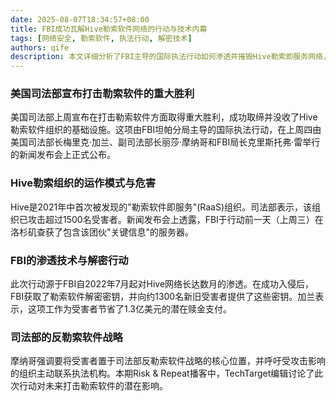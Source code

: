 ```yaml
---
date: 2025-08-07T18:34:57+08:00
title: FBI成功瓦解Hive勒索软件网络的行动与技术内幕
tags: [网络安全, 勒索软件, 执法行动, 解密技术]
authors: qife
description: 本文详细分析了FBI主导的国际执法行动如何渗透并摧毁Hive勒索即服务网络，包括获取解密密钥的技术细节、保护1500多名受害者的过程，以及该行动对未来打击网络犯罪的深远影响。
---
```


### 美国司法部宣布打击勒索软件的重大胜利

美国司法部上周宣布在打击勒索软件方面取得重大胜利，成功取缔并没收了Hive勒索软件组织的基础设施。这项由FBI坦帕分局主导的国际执法行动，在上周四由美国司法部长梅里克·加兰、副司法部长丽莎·摩纳哥和FBI局长克里斯托弗·雷举行的新闻发布会上正式公布。

### Hive勒索组织的运作模式与危害

Hive是2021年中首次被发现的"勒索软件即服务"(RaaS)组织。司法部表示，该组织已攻击超过1500名受害者。新闻发布会上透露，FBI于行动前一天（上周三）在洛杉矶查获了包含该团伙"关键信息"的服务器。

### FBI的渗透技术与解密行动

此次行动源于FBI自2022年7月起对Hive网络长达数月的渗透。在成功入侵后，FBI获取了勒索软件解密密钥，并向约1300名新旧受害者提供了这些密钥。加兰表示，这项工作为受害者节省了1.3亿美元的潜在赎金支付。

### 司法部的反勒索软件战略

摩纳哥强调要将受害者置于司法部反勒索软件战略的核心位置，并呼吁受攻击影响的组织主动联系执法机构。本期Risk & Repeat播客中，TechTarget编辑讨论了此次行动对未来打击勒索软件的潜在影响。

